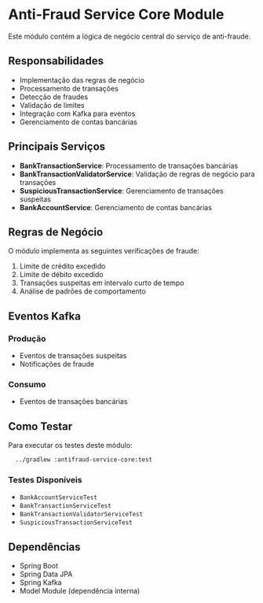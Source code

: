 # Anti-Fraud Service Core Module

Este módulo contém a lógica de negócio central do serviço de anti-fraude.

## Responsabilidades

- Implementação das regras de negócio
- Processamento de transações
- Detecção de fraudes
- Validação de limites
- Integração com Kafka para eventos
- Gerenciamento de contas bancárias

## Principais Serviços

- **BankTransactionService**: Processamento de transações bancárias
- **BankTransactionValidatorService**: Validação de regras de negócio para transações
- **SuspiciousTransactionService**: Gerenciamento de transações suspeitas
- **BankAccountService**: Gerenciamento de contas bancárias

## Regras de Negócio

O módulo implementa as seguintes verificações de fraude:

1. Limite de crédito excedido
2. Limite de débito excedido
3. Transações suspeitas em intervalo curto de tempo
4. Análise de padrões de comportamento

## Eventos Kafka

### Produção
- Eventos de transações suspeitas
- Notificações de fraude

### Consumo
- Eventos de transações bancárias

## Como Testar

Para executar os testes deste módulo:
```bash
  ../gradlew :antifraud-service-core:test
```

### Testes Disponíveis

- `BankAccountServiceTest`
- `BankTransactionServiceTest`
- `BankTransactionValidatorServiceTest`
- `SuspiciousTransactionServiceTest`

## Dependências

- Spring Boot
- Spring Data JPA
- Spring Kafka
- Model Module (dependência interna)
